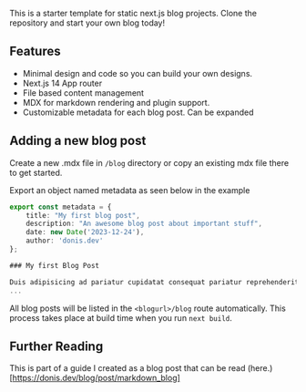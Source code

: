 This is a starter template for static next.js blog projects. Clone the repository and start your own blog today!

## Features

-   Minimal design and code so you can build your own designs.
-   Next.js 14 App router
-   File based content management
-   MDX for markdown rendering and plugin support.
-   Customizable metadata for each blog post. Can be expanded

## Adding a new blog post

Create a new .mdx file in `/blog` directory or copy an existing mdx file there to get started.

Export an object named metadata as seen below in the example

```ts title="first_blog.mdx"
export const metadata = {
	title: "My first blog post",
	description: "An awesome blog post about important stuff",
	date: new Date('2023-12-24'),
	author: 'donis.dev'
};

### My first Blog Post

Duis adipisicing ad pariatur cupidatat consequat pariatur reprehenderit proident culpa.
...
```

All blog posts will be listed in the `<blogurl>/blog` route automatically. This process takes place at build time when you run `next build`.

## Further Reading

This is part of a guide I created as a blog post that can be read (here.)[https://donis.dev/blog/post/markdown_blog]

